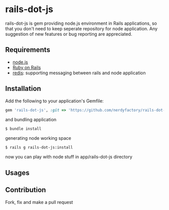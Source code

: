 # rails-dot-js
rails-dot-js is gem providing node.js environment in Rails applications, so that you don't need to keep seperate repository for node application.
Any suggestion of new features or bug reporting are appreciated.

## Requirements
- [node.js](https://nodejs.org/)
- [Ruby on Rails](http://rubyonrails.org/)
- [redis](http://www.redis.io/): supporting messaging between rails and node application

## Installation
Add the following to your application's Gemfile:
``` ruby
gem 'rails-dot-js', :git => 'https://github.com/nerdyfactory/rails-dot-js'
```

and bundling application
```
$ bundle install
```

generating node working space
```
$ rails g rails-dot-js:install
```

now you can play with node stuff in app/rails-dot-js directory

## Usages

## Contribution
Fork, fix and make a pull request

